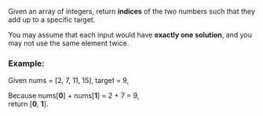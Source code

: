 Given an array of integers, return **indices** of the two numbers such that they add up to a specific target.

You may assume that each input would have **exactly one solution**, and you may not use the same element twice.

### Example:    
Given nums = [2, 7, 11, 15], target = 9,

Because nums[**0**] + nums[**1**] = 2 + 7 = 9,   
return [**0**, **1**].
